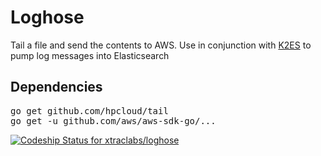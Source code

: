 # Loghose

Tail a file and send the contents to AWS. Use in conjunction with [K2ES](https://github.com/xtraclabs/k2es) to pump log messages into Elasticsearch

## Dependencies

<pre>
go get github.com/hpcloud/tail
go get -u github.com/aws/aws-sdk-go/...
</pre>

[ ![Codeship Status for xtraclabs/loghose](https://codeship.com/projects/bf040680-9ad1-0133-c690-1eba7eda5a8f/status?branch=master)](https://codeship.com/projects/126594)

